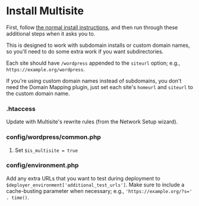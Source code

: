 # Install Multisite

First, follow [the normal install instructions](./install.md), and then run through these additional steps when it asks you to.

This is designed to work with subdomain installs or custom domain names, so you'll need to do some extra work if you want subdirectories.

Each site should have `/wordpress` appended to the `siteurl` option; e.g., `https://example.org/wordpress`.

If you're using custom domain names instead of subdomains, you don't need the Domain Mapping plugin, just set each site's `homeurl` and `siteurl` to the custom domain name.


### .htaccess

Update with Multisite's rewrite rules (from the Network Setup wizard).


### config/wordpress/common.php

1. Set `$is_multisite = true`


### config/environment.php

Add any extra URLs that you want to test during deployment to `$deployer_environment['additional_test_urls']`. Make sure to include a cache-busting parameter when necessary; e.g., `'https://example.org/?s=' . time()`.
